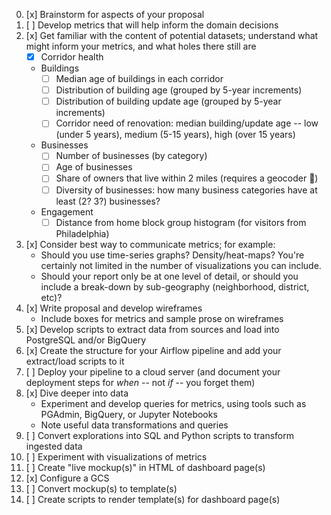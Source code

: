 0.  [x] Brainstorm for aspects of your proposal
1.  [ ] Develop metrics that will help inform the domain decisions
1.  [x] Get familiar with the content of potential datasets; understand what might inform your metrics, and what holes there still are
    - [x] Corridor health
    - Buildings
      - [ ] Median age of buildings in each corridor
      - [ ] Distribution of building age (grouped by 5-year increments)
      - [ ] Distribution of building update age (grouped by 5-year increments)
      - [ ] Corridor need of renovation: median building/update age -- low (under 5 years), medium (5-15 years), high (over 15 years)
    - Businesses
      - [ ] Number of businesses (by category)
      - [ ] Age of businesses
      - [ ] Share of owners that live within 2 miles (requires a geocoder 🙁)
      - [ ] Diversity of businesses: how many business categories have at least (2? 3?) businesses?
    - Engagement
      - [ ] Distance from home block group histogram (for visitors from Philadelphia)
1.  [x] Consider best way to communicate metrics; for example:
    - Should you use time-series graphs? Density/heat-maps? You're certainly not limited in the number of visualizations you can include.
    - Should your report only be at one level of detail, or should you include a break-down by sub-geography (neighborhood, district, etc)?
1.  [x] Write proposal and develop wireframes
    * Include boxes for metrics and sample prose on wireframes
1.  [x] Develop scripts to extract data from sources and load into PostgreSQL and/or BigQuery
1.  [x] Create the structure for your Airflow pipeline and add your extract/load scripts to it
1.  [ ] Deploy your pipeline to a cloud server (and document your deployment steps for _when_ -- not _if_ -- you forget them)
1.  [x] Dive deeper into data
    * Experiment and develop queries for metrics, using tools such as PGAdmin, BigQuery, or Jupyter Notebooks
    * Note useful data transformations and queries
1.  [ ] Convert explorations into SQL and Python scripts to transform ingested data
1.  [ ] Experiment with visualizations of metrics
1.  [ ] Create "live mockup(s)" in HTML of dashboard page(s)
1.  [x] Configure a GCS
1.  [ ] Convert mockup(s) to template(s)
1.  [ ] Create scripts to render template(s) for dashboard page(s)
